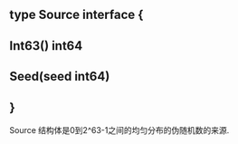 ## type Source interface {
##		  Int63() int64
##  	  Seed(seed int64)
## }
	
	
Source 结构体是0到2^63-1之间的均匀分布的伪随机数的来源.











